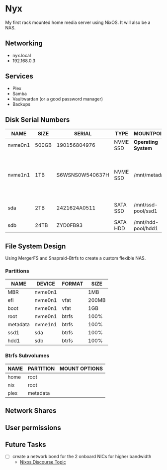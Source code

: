 # Nyx

My first rack mounted home media server using NixOS.
It will also be a NAS.

## Networking

- nyx.local
- 192.168.0.3

## Services

- Plex
- Samba
- Vaultwardan (or a good password manager)
- Backups

## Disk Serial Numbers

| NAME | SIZE | SERIAL | TYPE | MOUNTPOINT | PURPOSE | 
|-------|--------|--------|-------|-------|-------| 
| nvme0n1 | 500GB | 190156804976 | NVME SSD | **Operating System** | OS | 
| nvme1n1 | 1TB | S6WSNS0W540637H | NVME SSD | /mnt/metadata | Plex Metadata and other databases for fast webpage loading | 
| sda | 2TB | 2421624A0511 | SATA SSD | /mnt/ssd-pool/ssd1 | Cache for main storage | 
| sdb | 24TB | ZYD0FB93 | SATA HDD | /mnt/hdd-pool/hdd1 | Normal storage | 

## File System Design

Using MergerFS and Snapraid-Btrfs to create a custom flexible NAS.

### Partitions

| NAME | DEVICE | FORMAT | SIZE |
|---|---|---|---|
| MBR       | nvme0n1 |   | 1MB |
| efi       | nvme0n1 | vfat | 200MB |
| boot      | nvme0n1 | vfat  | 1GB |
| root      | nvme0n1 | btrfs | 100% |
| metadata  | nvme1n1 | btrfs  | 100% |
| ssd1 | sda | btrfs | 100% |
| hdd1 | sdb | btrfs | 100% |

### Btrfs Subvolumes

| NAME | PARTITION | MOUNT OPTIONS |
|---|---|---|
| home | root | |
| nix | root | |
| plex | metadata | |

## Network Shares

## User permissions

## Future Tasks

- [ ] create a network bond for the 2 onboard NICs for higher bandwidth
    - [Nixos Discourse Topic](https://discourse.nixos.org/t/bonding-interface/18346/6)
